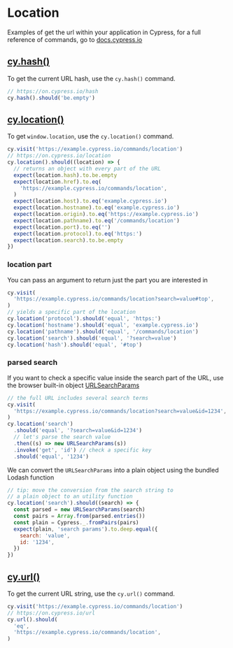 # Location

Examples of get the url within your application in Cypress, for a full reference of commands, go to [docs.cypress.io](https://on.cypress.io/api)

## [cy.hash()](https://on.cypress.io/hash)

To get the current URL hash, use the `cy.hash()` command.

<!-- fiddle cy.hash() - get the current URL hash -->

```js
// https://on.cypress.io/hash
cy.hash().should('be.empty')
```

<!-- fiddle-end -->

## [cy.location()](https://on.cypress.io/location)

To get `window.location`, use the `cy.location()` command.

<!-- fiddle.skip cy.location() / get the current location object -->

```js
cy.visit('https://example.cypress.io/commands/location')
// https://on.cypress.io/location
cy.location().should((location) => {
  // returns an object with every part of the URL
  expect(location.hash).to.be.empty
  expect(location.href).to.eq(
    'https://example.cypress.io/commands/location',
  )
  expect(location.host).to.eq('example.cypress.io')
  expect(location.hostname).to.eq('example.cypress.io')
  expect(location.origin).to.eq('https://example.cypress.io')
  expect(location.pathname).to.eq('/commands/location')
  expect(location.port).to.eq('')
  expect(location.protocol).to.eq('https:')
  expect(location.search).to.be.empty
})
```

<!-- fiddle-end -->

### location part

You can pass an argument to return just the part you are interested in

<!-- fiddle.skip cy.location() / get part of the URL -->

```js
cy.visit(
  'https://example.cypress.io/commands/location?search=value#top',
)
// yields a specific part of the location
cy.location('protocol').should('equal', 'https:')
cy.location('hostname').should('equal', 'example.cypress.io')
cy.location('pathname').should('equal', '/commands/location')
cy.location('search').should('equal', '?search=value')
cy.location('hash').should('equal', '#top')
```

<!-- fiddle-end -->

### parsed search

If you want to check a specific value inside the search part of the URL, use the browser built-in object [URLSearchParams](https://developer.mozilla.org/en-US/docs/Web/API/URLSearchParams)

<!-- fiddle.skip cy.location() / parsed search -->

```js
// the full URL includes several search terms
cy.visit(
  'https://example.cypress.io/commands/location?search=value&id=1234',
)
cy.location('search')
  .should('equal', '?search=value&id=1234')
  // let's parse the search value
  .then((s) => new URLSearchParams(s))
  .invoke('get', 'id') // check a specific key
  .should('equal', '1234')
```

We can convert the `URLSearchParams` into a plain object using the bundled Lodash function

```js
// tip: move the conversion from the search string to
// a plain object to an utility function
cy.location('search').should((search) => {
  const parsed = new URLSearchParams(search)
  const pairs = Array.from(parsed.entries())
  const plain = Cypress._.fromPairs(pairs)
  expect(plain, 'search params').to.deep.equal({
    search: 'value',
    id: '1234',
  })
})
```

<!-- fiddle-end -->

## [cy.url()](https://on.cypress.io/url)

To get the current URL string, use the `cy.url()` command.

<!-- fiddle.skip cy.url() - get the current URL string -->

```js
cy.visit('https://example.cypress.io/commands/location')
// https://on.cypress.io/url
cy.url().should(
  'eq',
  'https://example.cypress.io/commands/location',
)
```

<!-- fiddle-end -->
